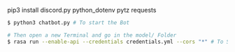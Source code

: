 pip3 install discord.py python_dotenv pytz requests

```sh
$ python3 chatbot.py # To start the Bot

# Then open a new Terminal and go in the model/ Folder
$ rasa run --enable-api --credentials credentials.yml --cors "*" # To Start the Rasa Server (first sets of experiments)
```


